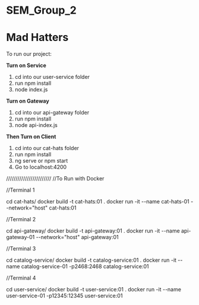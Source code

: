 # SEM_Group_2

# Mad Hatters

To run our project:

<b>Turn on Service</b>

1. cd into our user-service folder
2. run npm install
3. node index.js

<b>Turn on Gateway</b>

1. cd into our api-gateway folder
2. run npm install
3. node api-index.js

<b>Then Turn on Client</b>

1. cd into our cat-hats folder
2. run npm install
3. ng serve or npm start
4. Go to localhost:4200

////////////////////////
//To Run with Docker

//Terminal 1

cd cat-hats/
docker build -t cat-hats:01 .
docker run -it --name cat-hats-01 --network="host" cat-hats:01

//Terminal 2

cd api-gateway/
docker build -t api-gateway:01 .
docker run -it --name api-gateway-01 --network="host" api-gateway:01

//Terminal 3

cd catalog-service/
docker build -t catalog-service:01 .
docker run -it --name catalog-service-01 -p2468:2468 catalog-service:01

//Terminal 4

cd user-service/
docker build -t user-service:01 .
docker run -it --name user-service-01 -p12345:12345 user-service:01
